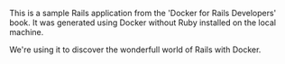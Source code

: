 This is a sample Rails application from the 'Docker for Rails Developers' book.
It was generated using Docker without Ruby installed on the local machine.

We're using it to discover the wonderfull world of Rails with Docker.